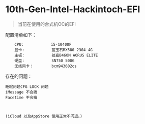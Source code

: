 # 10th-Gen-Intel-Hackintoch-EFI

> 当前在使用的台式机OC的EFI


配置清单如下：
```
    CPU:            i5-10400F
    显卡:            蓝宝石RX580 2304 4G
    主板:            技嘉B460M AORUS ELITE
    硬盘:            SN750 500G
    无线网卡：        bcm943602cs
```

存在的问题：

```
睡眠问题CFG LOCK 问题
iMessage 不会搞
Facetime 不会搞



(iCloud 以及AppStore 使用正常不闪退。)
```
